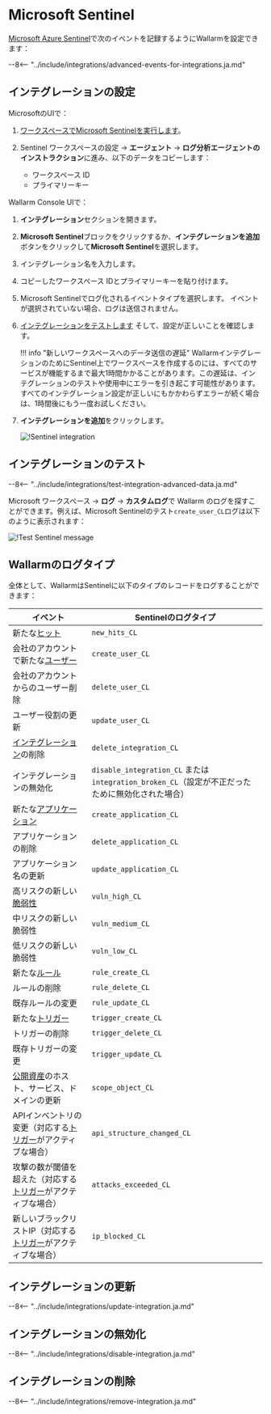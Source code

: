 # Microsoft Sentinel

[Microsoft Azure Sentinel](https://azure.microsoft.com/en-au/products/microsoft-sentinel/)で次のイベントを記録するようにWallarmを設定できます：

--8<-- "../include/integrations/advanced-events-for-integrations.ja.md"

## インテグレーションの設定

MicrosoftのUIで：

1. [ワークスペースでMicrosoft Sentinelを実行します](https://learn.microsoft.com/en-us/azure/sentinel/quickstart-onboard#enable-microsoft-sentinel-)。
1. Sentinel ワークスペースの設定 → **エージェント** → **ログ分析エージェントのインストラクション**に進み、以下のデータをコピーします：

    * ワークスペース ID
    * プライマリーキー

Wallarm Console UIで：

1. **インテグレーション**セクションを開きます。
1. **Microsoft Sentinel**ブロックをクリックするか、**インテグレーションを追加**ボタンをクリックして**Microsoft Sentinel**を選択します。
1. インテグレーション名を入力します。
1. コピーしたワークスペース IDとプライマリーキーを貼り付けます。
1. Microsoft Sentinelでログ化されるイベントタイプを選択します。 イベントが選択されていない場合、ログは送信されません。
1. [インテグレーションをテストします](#testing-integration) そして、設定が正しいことを確認します。

    !!! info "新しいワークスペースへのデータ送信の遅延"
        WallarmインテグレーションのためにSentinel上でワークスペースを作成するのには、すべてのサービスが機能するまで最大1時間かかることがあります。この遅延は、インテグレーションのテストや使用中にエラーを引き起こす可能性があります。すべてのインテグレーション設定が正しいにもかかわらずエラーが続く場合は、1時間後にもう一度お試しください。
1. **インテグレーションを追加**をクリックします。

    ![!Sentinel integration](../../../images/user-guides/settings/integrations/add-sentinel-integration.png)

## インテグレーションのテスト

--8<-- "../include/integrations/test-integration-advanced-data.ja.md"

Microsoft ワークスペース → **ログ** → **カスタムログ**で Wallarm のログを探すことができます。例えば、Microsoft Sentinelのテスト`create_user_CL`ログは以下のように表示されます：

![!Test Sentinel message](../../../images/user-guides/settings/integrations/test-sentinel-new-vuln.png)

## Wallarmのログタイプ

全体として、WallarmはSentinelに以下のタイプのレコードをログすることができます：

| イベント | Sentinelのログタイプ |
| ----- | ----------------- |
| 新たな[ヒット](../../../glossary-en.ja.md#hit) | `new_hits_CL` |
| 会社のアカウントで新たな[ユーザー](../../../user-guides/settings/users.ja.md) | `create_user_CL` |
| 会社のアカウントからのユーザー削除 | `delete_user_CL` |
| ユーザー役割の更新 | `update_user_CL` |
| [インテグレーション](integrations-intro.ja.md)の削除 | `delete_integration_CL` |
| インテグレーションの無効化 | `disable_integration_CL` または `integration_broken_CL`（設定が不正だったために無効化された場合） |
| 新たな[アプリケーション](../../../user-guides/settings/applications.ja.md) | `create_application_CL` |
| アプリケーションの削除 | `delete_application_CL` |
| アプリケーション名の更新 | `update_application_CL` |
| 高リスクの新しい[脆弱性](../../../glossary-en.ja.md#vulnerability) | `vuln_high_CL` |
| 中リスクの新しい脆弱性 | `vuln_medium_CL` |
| 低リスクの新しい脆弱性 | `vuln_low_CL` |
| 新たな[ルール](../../../user-guides/rules/intro.ja.md) | `rule_create_CL` |
| ルールの削除 | `rule_delete_CL` |
| 既存ルールの変更 | `rule_update_CL` |
| 新たな[トリガー](../../../user-guides/triggers/triggers.ja.md) | `trigger_create_CL` |
| トリガーの削除 | `trigger_delete_CL` |
| 既存トリガーの変更 | `trigger_update_CL` |
| [公開資産](../../scanner.ja.md)のホスト、サービス、ドメインの更新 | `scope_object_CL` |
| APIインベントリの変更（対応する[トリガー](../../triggers/triggers.ja.md)がアクティブな場合） | `api_structure_changed_CL` |
| 攻撃の数が閾値を超えた（対応する[トリガー](../../triggers/triggers.ja.md)がアクティブな場合） | `attacks_exceeded_CL` |
| 新しいブラックリストIP（対応する[トリガー](../../triggers/triggers.ja.md)がアクティブな場合） | `ip_blocked_CL` |

## インテグレーションの更新

--8<-- "../include/integrations/update-integration.ja.md"

## インテグレーションの無効化

--8<-- "../include/integrations/disable-integration.ja.md"

## インテグレーションの削除

--8<-- "../include/integrations/remove-integration.ja.md"
